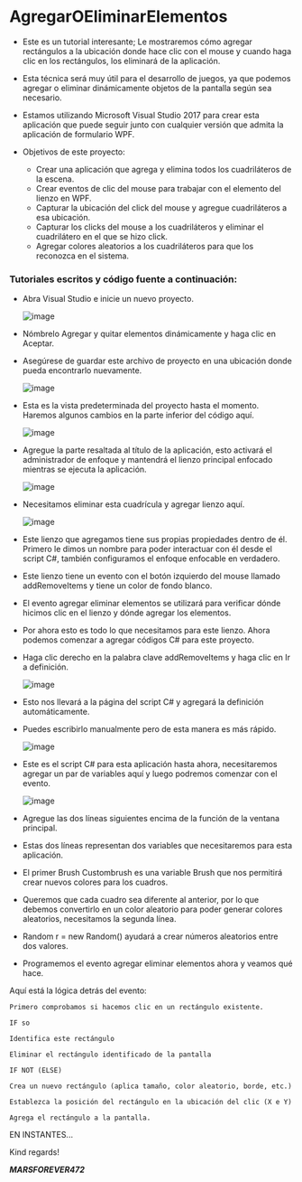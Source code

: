 # AgregarOEliminarElementos

- Este es un tutorial interesante; Le mostraremos cómo agregar rectángulos a la ubicación donde hace clic con el mouse y cuando haga clic en los rectángulos, los eliminará de la aplicación. 
- Esta técnica será muy útil para el desarrollo de juegos, ya que podemos agregar o eliminar dinámicamente objetos de la pantalla según sea necesario.
- Estamos utilizando Microsoft Visual Studio 2017 para crear esta aplicación que puede seguir junto con cualquier versión que admita la aplicación de formulario WPF.

- Objetivos de este proyecto:

  - Crear una aplicación que agrega y elimina todos los cuadriláteros de la escena.
  - Crear eventos de clic del mouse para trabajar con el elemento del lienzo en WPF.
  - Capturar la ubicación del click del mouse y agregue cuadriláteros a esa ubicación.
  - Capturar los clicks del mouse a los cuadriláteros y eliminar el cuadrilátero en el que se hizo click.
  - Agregar colores aleatorios a los cuadriláteros para que los reconozca en el sistema.

### Tutoriales escritos y código fuente a continuación:

- Abra Visual Studio e inicie un nuevo proyecto.

  ![image](https://github.com/MARSFOREVER472/AgregarOEliminarElementos/assets/69094327/7226c288-8115-4531-a695-92c2334f766a)

- Nómbrelo Agregar y quitar elementos dinámicamente y haga clic en Aceptar.
- Asegúrese de guardar este archivo de proyecto en una ubicación donde pueda encontrarlo nuevamente.

  ![image](https://github.com/MARSFOREVER472/AgregarOEliminarElementos/assets/69094327/9803c6b5-ed27-494a-bf2f-f55cda46544e)

- Esta es la vista predeterminada del proyecto hasta el momento. Haremos algunos cambios en la parte inferior del código aquí.

  ![image](https://github.com/MARSFOREVER472/AgregarOEliminarElementos/assets/69094327/09a4e2fb-46a4-4f9e-94f9-ca58c403188f)

- Agregue la parte resaltada al título de la aplicación, esto activará el administrador de enfoque y mantendrá el lienzo principal enfocado mientras se ejecuta la aplicación.

  ![image](https://github.com/MARSFOREVER472/AgregarOEliminarElementos/assets/69094327/e7303699-a388-408f-8543-087f3b304d22)

- Necesitamos eliminar esta cuadrícula y agregar lienzo aquí.

  ![image](https://github.com/MARSFOREVER472/AgregarOEliminarElementos/assets/69094327/3b453576-6168-47d3-8985-51337bccdf4a)

- Este lienzo que agregamos tiene sus propias propiedades dentro de él. Primero le dimos un nombre para poder interactuar con él desde el script C#, también configuramos el enfoque enfocable en verdadero.
- Este lienzo tiene un evento con el botón izquierdo del mouse llamado addRemoveItems y tiene un color de fondo blanco.
- El evento agregar eliminar elementos se utilizará para verificar dónde hicimos clic en el lienzo y dónde agregar los elementos.
- Por ahora esto es todo lo que necesitamos para este lienzo. Ahora podemos comenzar a agregar códigos C# para este proyecto.
- Haga clic derecho en la palabra clave addRemoveItems y haga clic en Ir a definición.

  ![image](https://github.com/MARSFOREVER472/AgregarOEliminarElementos/assets/69094327/fdfa76bd-bbde-4bee-890e-d3f16d559893)

- Esto nos llevará a la página del script C# y agregará la definición automáticamente.
- Puedes escribirlo manualmente pero de esta manera es más rápido.

  ![image](https://github.com/MARSFOREVER472/AgregarOEliminarElementos/assets/69094327/93076557-b839-4d4b-adeb-1b79294c6dd5)

- Este es el script C# para esta aplicación hasta ahora, necesitaremos agregar un par de variables aquí y luego podremos comenzar con el evento.

  ![image](https://github.com/MARSFOREVER472/AgregarOEliminarElementos/assets/69094327/c7c8f624-9e9e-4564-92df-95da9fc15d54)

- Agregue las dos líneas siguientes encima de la función de la ventana principal.
- Estas dos líneas representan dos variables que necesitaremos para esta aplicación.
- El primer Brush Custombrush es una variable Brush que nos permitirá crear nuevos colores para los cuadros.
- Queremos que cada cuadro sea diferente al anterior, por lo que debemos convertirlo en un color aleatorio para poder generar colores aleatorios, necesitamos la segunda línea.
- Random r = new Random() ayudará a crear números aleatorios entre dos valores.

- Programemos el evento agregar eliminar elementos ahora y veamos qué hace.
  
Aquí está la lógica detrás del evento:

```
Primero comprobamos si hacemos clic en un rectángulo existente.

IF so

Identifica este rectángulo

Eliminar el rectángulo identificado de la pantalla

IF NOT (ELSE)

Crea un nuevo rectángulo (aplica tamaño, color aleatorio, borde, etc.)

Establezca la posición del rectángulo en la ubicación del clic (X e Y)

Agrega el rectángulo a la pantalla.
```

EN INSTANTES...

Kind regards!

***MARSFOREVER472***
